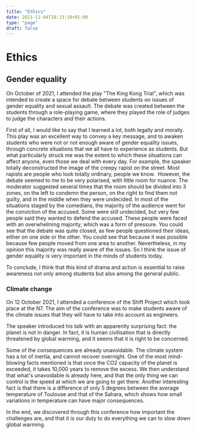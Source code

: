 ```yaml
---
title: "Ethics"
date: 2021-11-04T18:13:10+01:00
type: "page"
draft: false
---
```


# Ethics

## Gender equality

On October of 2021, I attended the play "The King Kong Trial", which was intended to create a space for debate between students on issues of gender equality and sexual assault.
The debate was created between the students through a role-playing game, where they played the role of judges to judge the characters and their actions.

First of all, I would like to say that I learned a lot, both legally and morally. This play was an excellent way to convey a key message, and to awaken students who were not or not enough aware of gender equality issues, through concrete situations that we all have to experience as students.  But what particularly struck me was the extent to which these situations can affect anyone, even those we deal with every day. For example, the speaker totally deconstructed the image of the creepy rapist on the street. Most rapists are people who look totally ordinary, people we know. 
 However, the debate seemed to me to be very polarised, with little room for nuance. The moderator suggested several times that the room should be divided into 3 zones, on the left to condemn the person, on the right to find them not guilty, and in the middle when they were undecided. In most of the situations staged by the comedians, the majority of the audience went for the conviction of the accused. Some were still undecided, but very few people said they wanted to defend the accused. These people were faced with an overwhelming majority, which was a form of pressure. You could see that the debate was quite closed, as few people questioned their ideas, either on one side or the other. You could see that because it was possible because few people moved from one area to another. Nevertheless, in my opinion this majority was really aware of the issues.  So I think the issue of gender equality is very important in the minds of students today.

To conclude, I think that this kind of drama and action is essential to raise awareness not only among students but also among the general public.

### Climate change

On 12 October 2021, I attended a conference of the Shift Project which took place at the N7. The aim of the conference was to make students aware of the climate issues that they will have to take into account as engineers.

The speaker introduced his talk with an apparently surprising fact: the planet is not in danger. In fact, it is human civilisation that is directly threatened by global warming, and it seems that it is right to be concerned. 

Some of the consequences are already unavoidable. The climate system has a lot of inertia, and cannot recover overnight. One of the most mind-blowing facts mentioned is that once the CO2 capacity of the planet is exceeded, it takes 10,000 years to remove the excess. We then understand that what's unavoidable is already here, and that the only thing we can control is the speed at which we are going to get there. Another interesting fact is that there is a difference of only 5 degrees between the average temperature of Toulouse and that of the Sahara, which shows how small variations in temperature can have major consequences.

In the end, we discovered through this conference how important the challenges are, and that it is our duty to do everything we can to slow down global warming.
